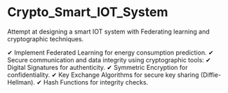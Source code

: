 # Crypto_Smart_IOT_System
Attempt at designing a smart IOT system with Federating learning and cryptographic techniques.

✔	Implement Federated Learning for energy consumption prediction.
✔	Secure communication and data integrity using cryptographic tools:
  ✔	Digital Signatures for authenticity.
  ✔	Symmetric Encryption for confidentiality.
  ✔	Key Exchange Algorithms for secure key sharing (Diffie-Hellman).
  ✔	Hash Functions for integrity checks.

